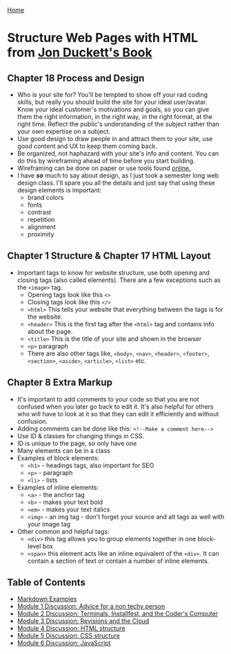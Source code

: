[Home](https://jennjoyce.github.io/learning-journal/)

# Structure Web Pages with HTML from [Jon Duckett's Book](https://www.amazon.com/Web-Design-HTML-JavaScript-jQuery/dp/1118907442/ref=sr_1_3?__mk_es_US=%C3%85M%C3%85%C5%BD%C3%95%C3%91&dchild=1&keywords=jon+duckett+html&qid=1589403566&sr=8-3)

## Chapter 18 Process and Design 

* Who is your site for? You'll be tempted to show off your rad coding skills, but really you should build the site for your ideal user/avatar. Know your ideal customer's motivations and goals, so you can give them the right information, in the right way, in the right format, at the right time. Reflect the public's understanding of the subject rather than your own expertise on a subject.
* Use good design to draw people in and attract them to your site, use good content and UX to keep them coming back. 
* Be organized, not haphazard with your site's info and content. You can do this by wireframing ahead of time before you start building. 
* Wireframing  can be done on paper or use tools found [online.](https://www.gomockingbird.com/home)
* I have __*so*__ much to say about design, as I just took a semester long web design class. I'll spare you all the details and just say that using these design elements is important:  
    * brand colors
    * fonts 
    * contrast
    * repetition
    * alignment
    * proximity 

## Chapter 1 Structure & Chapter 17 HTML Layout

* Important tags to know for website structure, use both opening and closing tags (also called elements). There are a few exceptions such as the `<image>` tag.
    * Opening tags look like this `<>`
    * Closing tags look like this `</>`
    * `<html>`  This tells your website that everything between the tags is for the website.
    * `<header>` This is the first tag after the `<html>` tag and contains info about the page. 
    * `<title>` This is the title of your site and shown in the browser
    * `<p>`  paragraph
    * There are also other tags like, `<body>`, `<nav>`, `<header>`, `<footer>`, `<section>`, `<aside>`, `<article>`, `<list>` etc.
    
## Chapter 8 Extra Markup
 * It's important to add comments to your code so that you are not confused when you later go back to edit it. It's also helpful for others who will have to look at it so that they can edit it efficiently and without confusion. 
* Adding comments can be done like this: `<!--Make a comment here-->`
* Use ID & classes for changing things in CSS.
* ID is unique to the page, so only have one
* Many elements can be in a class
* Examples of block elements: 
    * `<h1>` - headings tags, also important for SEO
    * `<p>` - paragraph
    * `<li>` - lists 
* Examples of inline elements: 
    * `<a>` - the anchor tag 
    * `<b>` - makes your text bold
    * `<em>` - makes your text italics
    * `<img>` - an img tag - don't forget your source and alt tags as well with your image tag
* Other common and helpful tags: 
    * `<div>` this tag allows you to group elements together in one block-level box
    * `<span>` this element acts like an inline equivalent of the `<div>`.  It can contain a section of text or contain a number of inline elements. 

## Table of Contents

- [Markdown Examples](/MarkdownExample.md)
- [Module 1 Discussion: Advice for a non techy person](/Discussion.md)
- [Module 2 Discussion: Terminals, Installfest, and the Coder's Computer](/DISCUSSION_02.md)
- [Module 3 Discussion: Revisions and the Cloud](/Discussion03.md)
- [Module 4 Discussion: HTML structure](Discussion04.md)
- [Module 5 Discussion: CSS structure](Discussion05.md)
- [Module 6 Discussion: JavaScript](Discussion06.md)